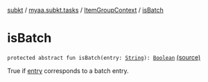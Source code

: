 [subkt](../../index.md) / [myaa.subkt.tasks](../index.md) / [ItemGroupContext](index.md) / [isBatch](./is-batch.md)

# isBatch

`protected abstract fun isBatch(entry: `[`String`](https://kotlinlang.org/api/latest/jvm/stdlib/kotlin/-string/index.html)`): `[`Boolean`](https://kotlinlang.org/api/latest/jvm/stdlib/kotlin/-boolean/index.html) [(source)](https://github.com/Myaamori/SubKt/blob/0.1.12/src/main/kotlin/myaa/subkt/tasks/tasks.kt#L83)

True if [entry](is-batch.md#myaa.subkt.tasks.ItemGroupContext$isBatch(kotlin.String)/entry) corresponds to a batch entry.

